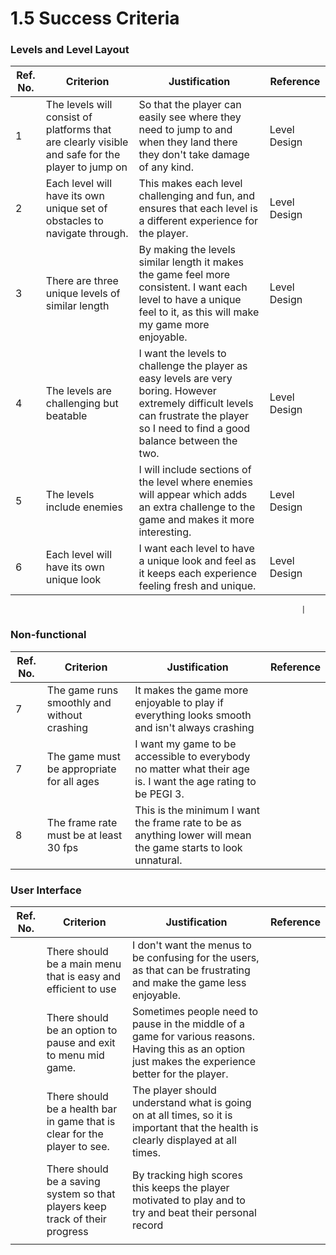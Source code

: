 # 1.5 Success Criteria

### Levels and Level Layout

| Ref. No. | Criterion                                                                                        | Justification                                                                                                                                                                           | Reference    |
| -------- | ------------------------------------------------------------------------------------------------ | --------------------------------------------------------------------------------------------------------------------------------------------------------------------------------------- | ------------ |
| 1        | The levels will consist of platforms that are clearly visible and safe for the player to jump on | So that the player can easily see where they need to jump to and when they land there they don't take damage of any kind.                                                               | Level Design |
| 2        | Each level will have its own unique set of obstacles to navigate through.                        | This makes each level challenging and fun, and ensures that each level is a different experience for the player.                                                                        | Level Design |
| 3        |  There are three unique levels of similar length                                                 | By making the levels similar length it makes the game feel more consistent. I want each level to have a unique feel to it, as this will make my game more enjoyable.                    | Level Design |
| 4        | The levels are challenging but beatable                                                          | I want the levels to challenge the player as easy levels are very boring. However extremely difficult levels can frustrate the player so I need to find a good balance between the two. | Level Design |
| 5        | The levels include enemies                                                                       | I will include sections of the level where enemies will appear which adds an extra challenge to the game and makes it more interesting.                                                 | Level Design |
| 6        | Each level will have its own unique look                                                         | I want each level to have a unique look and feel as it keeps each experience feeling fresh and unique.                                                                                  | Level Design |

```
                                                                 |
```

### Non-functional

| Ref. No. | Criterion                                   | Justification                                                                                                  | Reference |
| -------- | ------------------------------------------- | -------------------------------------------------------------------------------------------------------------- | --------- |
| 7        | The game runs smoothly and without crashing | It makes the game more enjoyable to play if everything looks smooth and isn't always crashing                  |           |
| 7        | The game must be appropriate for all ages   | I want my game to be accessible to everybody no matter what their age is. I want the age rating to be PEGI 3.  |           |
| 8        | The frame rate must be at least 30 fps      | This is the minimum I want the frame rate to be as anything lower will mean the game starts to look unnatural. |           |

### User Interface

| Ref. No. | Criterion                                                                    | Justification                                                                                                                                         | Reference |
| -------- | ---------------------------------------------------------------------------- | ----------------------------------------------------------------------------------------------------------------------------------------------------- | --------- |
|          | There should be a main menu that is easy and efficient to use                | I don't want the menus to be confusing for the users, as that can be frustrating and make the game less enjoyable.                                    |           |
|          | There should be an option to pause and exit to menu mid game.                | Sometimes people need to pause in the middle of a game for various reasons. Having this as an option just makes the experience better for the player. |           |
|          | There should be a health bar in game that is clear for the player to see.    | The player should understand what is going on at all times, so it is important that the health is clearly displayed at all times.                     |           |
|          | There should be a saving system so that players keep track of their progress | By tracking high scores this keeps the player motivated to play and to try and beat their personal record                                             |           |
|          |                                                                              |                                                                                                                                                       |           |
